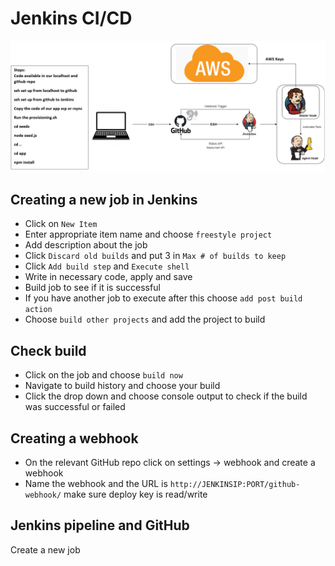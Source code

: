 # Jenkins CI/CD
![img.png](img.png)

## Creating a new job in Jenkins
- Click on `New Item`
- Enter appropriate item name and choose `freestyle project`
- Add description about the job
- Click `Discard old builds` and put 3 in `Max # of builds to keep`
- Click `Add build step` and `Execute shell` 
- Write in necessary code, apply and save
- Build job to see if it is successful
- If you have another job to execute after this choose `add post build action`
- Choose `build other projects` and add the project to build

## Check build
- Click on the job and choose `build now`
- Navigate to build history and choose your build
- Click the drop down and choose console output to check if the build was successful or failed

## Creating a webhook
- On the relevant GitHub repo click on settings -> webhook and create a webhook
- Name the webhook and the URL is `http://JENKINSIP:PORT/github-webhook/` make sure deploy key is read/write

## Jenkins pipeline and GitHub
Create a new job 